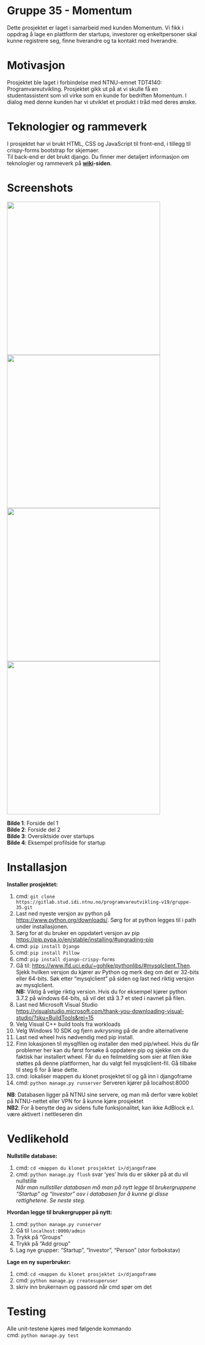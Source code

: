 # Gruppe 35 - Momentum  
  
Dette prosjektet er laget i samarbeid med kunden Momentum. Vi fikk i oppdrag å lage en plattform der startups, investorer og enkeltpersoner skal kunne registrere seg, finne hverandre og ta kontakt med hverandre.
  
# Motivasjon

Prosjektet ble laget i forbindelse med NTNU-emnet TDT4140: Programvareutvikling. Prosjektet gikk ut på at vi skulle få en studentassistent som vil virke som en kunde for bedriften Momentum. I dialog med denne kunden har vi utviklet et produkt i tråd med deres ønske. 
  
# Teknologier og rammeverk  
I prosjektet har vi brukt HTML, CSS og JavaScript til front-end, i tillegg til crispy-forms bootstrap for skjemaer.  
Til back-end er det brukt django. Du finner mer detaljert informasjon om teknologier og rammeverk på **[wiki](https://gitlab.stud.idi.ntnu.no/programvareutvikling-v19/gruppe-35/wikis/home)-siden**.
  
# Screenshots
<img src="https://gitlab.stud.idi.ntnu.no/programvareutvikling-v19/gruppe-35/raw/master/screenshots/intro.PNG" width="400">
<img src="https://gitlab.stud.idi.ntnu.no/programvareutvikling-v19/gruppe-35/raw/master/screenshots/forside.PNG" width="400">
<img src="https://gitlab.stud.idi.ntnu.no/programvareutvikling-v19/gruppe-35/raw/master/screenshots/startups.PNG" width="400">
<img src="https://gitlab.stud.idi.ntnu.no/programvareutvikling-v19/gruppe-35/raw/master/screenshots/adgogo.PNG" width="400">  
  

**Bilde 1**: Forside del 1  
**Bilde 2**: Forside del 2  
**Bilde 3**: Oversiktside over startups  
**Bilde 4**: Eksempel profilside for startup  

# Installasjon

**Installer prosjektet:**  
1. cmd: `git clone https://gitlab.stud.idi.ntnu.no/programvareutvikling-v19/gruppe-35.git`
2. Last ned nyeste versjon av python på https://www.python.org/downloads/. Sørg for at python legges til i path under installasjonen.
3. Sørg for at du bruker en oppdatert versjon av pip https://pip.pypa.io/en/stable/installing/#upgrading-pip
4. cmd: `pip install Django`
5. cmd: `pip install Pillow`
6. cmd: `pip install django-crispy-forms`
7. Gå til: https://www.lfd.uci.edu/~gohlke/pythonlibs/#mysqlclient.Then. Sjekk hvilken versjon du kjører av Python og merk deg om det er 32-bits eller 64-bits. Søk etter “mysqlclient” på siden og last ned riktig versjon av mysqlclient.  
**NB:** Viktig å velge riktig version. Hvis du for eksempel kjører python 3.7.2 på windows 64-bits, så vil det stå 3.7 et sted i navnet på filen.
8. Last ned Microsoft Visual Studio https://visualstudio.microsoft.com/thank-you-downloading-visual-studio/?sku=BuildTools&rel=15
9. Velg Visual C++ build tools fra workloads
10. Velg Windows 10 SDK og fjern avkrysning på de andre alternativene
11. Last ned wheel hvis nødvendig med pip install.
12. Finn lokasjonen til mysqlfilen og installer den med pip/wheel. Hvis du får problemer her kan du først forsøke å oppdatere pip og sjekke om du faktisk har installert wheel. Får du en feilmelding som sier at filen ikke støttes på denne plattformen, har du valgt feil mysqlclient-fil. Gå tilbake til steg 6 for å løse dette.
13. cmd: lokaliser mappen du klonet prosjektet til og gå inn i djangoframe
14. cmd: `python manage.py runserver`
Serveren kjører på localhost:8000

**NB**: Databasen ligger på NTNU sine servere, og man må derfor være koblet på NTNU-nettet eller VPN for å kunne kjøre prosjektet  
**NB2**: For å benytte deg av sidens fulle funksjonalitet, kan ikke AdBlock e.l. være aktivert i nettleseren din  

# Vedlikehold

**Nullstille database:**
1. cmd: `cd <mappen du klonet prosjektet i>/djangoframe`
2. cmd: `python manage.py flush`
svar ‘yes’ hvis du er sikker på at du vil nullstille  
*Når man nullstiller databasen må man på nytt legge til brukergruppene “Startup” og “Investor” osv  i databasen for å kunne gi disse rettighetene. Se neste steg.*

**Hvordan legge til brukergrupper på nytt:**
1. cmd: `python manage.py runserver`
2. Gå til `localhost:8000/admin`
3. Trykk på “Groups”
4. Trykk på “Add group”  
5. Lag nye grupper: “Startup”, “Investor”, “Person” (stor forbokstav)

**Lage en ny superbruker:**
1. cmd: `cd <mappen du klonet prosjektet i>/djangoframe`
2. cmd: `python manage.py createsuperuser`
3. skriv inn brukernavn og passord når cmd spør om det
  

# Testing

Alle unit-testene kjøres med følgende kommando  
cmd: `python manage.py test`
